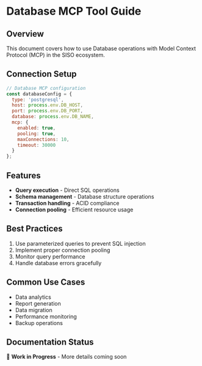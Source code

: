 # Database MCP Tool Guide

## Overview
This document covers how to use Database operations with Model Context Protocol (MCP) in the SISO ecosystem.

## Connection Setup
```javascript
// Database MCP configuration
const databaseConfig = {
  type: 'postgresql',
  host: process.env.DB_HOST,
  port: process.env.DB_PORT,
  database: process.env.DB_NAME,
  mcp: {
    enabled: true,
    pooling: true,
    maxConnections: 10,
    timeout: 30000
  }
};
```

## Features
- **Query execution** - Direct SQL operations
- **Schema management** - Database structure operations
- **Transaction handling** - ACID compliance
- **Connection pooling** - Efficient resource usage

## Best Practices
1. Use parameterized queries to prevent SQL injection
2. Implement proper connection pooling
3. Monitor query performance
4. Handle database errors gracefully

## Common Use Cases
- Data analytics
- Report generation
- Data migration
- Performance monitoring
- Backup operations

## Documentation Status
🚧 **Work in Progress** - More details coming soon